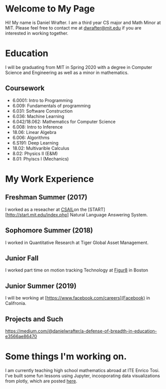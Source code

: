 # Welcome to My Page


Hi! My name is Daniel Wrafter. I am a third year CS major and Math Minor at MIT. Please feel free to contact me at dwrafter@mit.edu if you are interested in working together.


# Education

I will be graduating from MIT in Spring 2020 with a degree in Computer Science and Engineering as well as a minor in mathematics.

## Coursework

* 6.0001: Intro to Programming
* 6.009: Fundamentals of programming
* 6.031: Software Construction
* 6.036: Machine Learning
* 6.042/18.062: Mathematics for Computer Science
* 6.008: Intro to Inference
* 18.06: Linear Algebra
* 6.006: Algorithms
* 6.S191: Deep Learning
* 18.02: Multivarible Calculus
* 8.02: Physics II (E&M)
* 8.01: Phyiscs I (Mechanics)

# My Work Experience

## Freshman Summer (2017)

I worked as a reseacher at [CSAIL](https://www.csail.mit.edu/)on the [START][http://start.mit.edu/index.php] Natural Language Answering System.

## Sophomore Summer (2018)

I worked in Quantitative Research at Tiger Global Asset Management.


## Junior Fall

I worked part time on motion tracking Technology at [Figur8](https://figur8tech.com/) in Boston 

## Junior Summer (2019)

I will be working at [https://www.facebook.com/careers](Facebook) in Califronia.

## Projects and Such

https://medium.com/@danielwrafter/a-defense-of-breadth-in-education-e3566ae86470


# Some things I'm working on.

I am currently teaching high school mathematics abroad at ITE Enrico Tosi. I've built some fun lessons using Jupyter, incooporating data visualizations from plotly, which are posted [here](https://dwraft.github.io/GTL2019/).